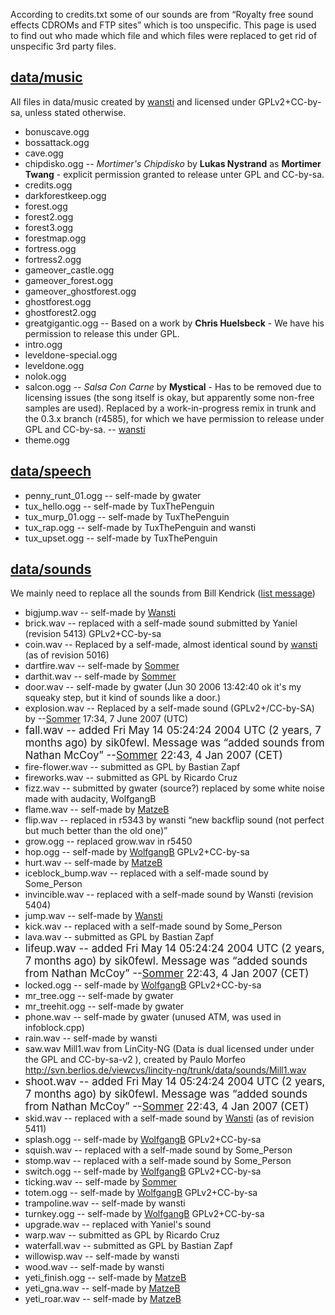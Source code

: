 According to credits.txt some of our sounds are from “Royalty free sound effects CDROMs and FTP sites” which is too unspecific. This page is used to find out who made which file and which files were replaced to get rid of unspecific 3rd party files.

[data/music](http://supertux.lethargik.org/viewvc/viewvc.cgi/trunk/supertux/data/music/)
----------------------------------------------------------------------------------------

All files in data/music created by [wansti](mediawiki/Users/wansti) and licensed under GPLv2+CC-by-sa, unless stated otherwise.

-   bonuscave.ogg
-   bossattack.ogg
-   cave.ogg
-   chipdisko.ogg -- *Mortimer's Chipdisko* by **Lukas Nystrand** as **Mortimer Twang** - explicit permission granted to release unter GPL and CC-by-sa.
-   credits.ogg
-   darkforestkeep.ogg
-   forest.ogg
-   forest2.ogg
-   forest3.ogg
-   forestmap.ogg
-   fortress.ogg
-   fortress2.ogg
-   gameover\_castle.ogg
-   gameover\_forest.ogg
-   gameover\_ghostforest.ogg
-   ghostforest.ogg
-   ghostforest2.ogg
-   greatgigantic.ogg -- Based on a work by **Chris Huelsbeck** - We have his permission to release this under GPL.
-   intro.ogg
-   leveldone-special.ogg
-   leveldone.ogg
-   nolok.ogg
-   salcon.ogg -- *Salsa Con Carne* by **Mystical** - Has to be removed due to licensing issues (the song itself is okay, but apparently some non-free samples are used). Replaced by a work-in-progress remix in trunk and the 0.3.x branch (r4585), for which we have permission to release under GPL and CC-by-sa. -- [wansti](mediawiki/Users/wansti)
-   theme.ogg

[data/speech](http://supertux.lethargik.org/viewvc/viewvc.cgi/trunk/supertux/data/speech/)
------------------------------------------------------------------------------------------

-   penny\_runt\_01.ogg -- self-made by gwater
-   tux\_hello.ogg -- self-made by TuxThePenguin
-   tux\_murp\_01.ogg -- self-made by TuxThePenguin
-   tux\_rap.ogg -- self-made by TuxThePenguin and wansti
-   tux\_upset.ogg -- self-made by TuxThePenguin

[data/sounds](http://supertux.lethargik.org/viewvc/viewvc.cgi/trunk/supertux/data/sounds/)
------------------------------------------------------------------------------------------

We mainly need to replace all the sounds from Bill Kendrick ([list message](http://lists.lethargik.org/pipermail/supertux-devel-lethargik.org/2009-September/002436.html))

-   bigjump.wav -- self-made by [Wansti](mediawiki/Users/wansti)
-   brick.wav -- replaced with a self-made sound submitted by Yaniel (revision 5413) GPLv2+CC-by-sa
-   coin.wav -- Replaced by a self-made, almost identical sound by [wansti](mediawiki/Users/wansti) (as of revision 5016)
-   dartfire.wav -- self-made by [Sommer](mediawiki/Users/sommer)
-   darthit.wav -- self-made by [Sommer](mediawiki/Users/sommer)
-   door.wav -- self-made by gwater (Jun 30 2006 13:42:40 <gwater> ok it's my squeaky step, but it kind of sounds like a door.)
-   explosion.wav -- Replaced by a self-made sound (GPLv2+/CC-by-SA) by --[Sommer](mediawiki/Users/sommer) 17:34, 7 June 2007 (UTC)
-   <big>fall.wav -- added Fri May 14 05:24:24 2004 UTC (2 years, 7 months ago) by sik0fewl. Message was “added sounds from Nathan McCoy” --[Sommer](mediawiki/Users/sommer) 22:43, 4 Jan 2007 (CET)</big>
-   fire-flower.wav -- submitted as GPL by Bastian Zapf
-   fireworks.wav -- submitted as GPL by Ricardo Cruz
-   fizz.wav -- submitted by gwater (source?) replaced by some white noise made with audacity, WolfgangB
-   flame.wav -- self-made by [MatzeB](mediawiki/Users/matzeb)
-   flip.wav -- replaced in r5343 by wansti “new backflip sound (not perfect but much better than the old one)”
-   grow.ogg -- replaced grow.wav in r5450
-   hop.ogg -- self-made by [WolfgangB](mediawiki/Users/wolfgangb) GPLv2+CC-by-sa
-   hurt.wav -- self-made by [MatzeB](mediawiki/Users/matzeb)
-   iceblock\_bump.wav -- replaced with a self-made sound by Some\_Person
-   invincible.wav -- replaced with a self-made sound by Wansti (revision 5404)
-   jump.wav -- self-made by [Wansti](mediawiki/Users/wansti)
-   kick.wav -- replaced with a self-made sound by Some\_Person
-   lava.wav -- submitted as GPL by Bastian Zapf
-   <big>lifeup.wav -- added Fri May 14 05:24:24 2004 UTC (2 years, 7 months ago) by sik0fewl. Message was “added sounds from Nathan McCoy” --[Sommer](mediawiki/Users/sommer) 22:43, 4 Jan 2007 (CET)</big>
-   locked.ogg -- self-made by [WolfgangB](mediawiki/Users/wolfgangb) GPLv2+CC-by-sa
-   mr\_tree.ogg -- self-made by gwater
-   mr\_treehit.ogg -- self-made by gwater
-   phone.wav -- self-made by gwater (unused ATM, was used in infoblock.cpp)
-   rain.wav -- self-made by wansti
-   saw.wav Mill1.wav from LinCity-NG (Data is dual licensed under under the GPL and CC-by-sa-v2 ), created by Paulo Morfeo <http://svn.berlios.de/viewcvs/lincity-ng/trunk/data/sounds/Mill1.wav>
-   <big>shoot.wav -- added Fri May 14 05:24:24 2004 UTC (2 years, 7 months ago) by sik0fewl. Message was “added sounds from Nathan McCoy” --[Sommer](mediawiki/Users/sommer) 22:43, 4 Jan 2007 (CET)</big>
-   skid.wav -- replaced with a self-made sound by [Wansti](mediawiki/Users/wansti) (as of revision 5411)
-   splash.ogg -- self-made by [WolfgangB](mediawiki/Users/wolfgangb) GPLv2+CC-by-sa
-   squish.wav -- replaced with a self-made sound by Some\_Person
-   stomp.wav -- replaced with a self-made sound by Some\_Person
-   switch.ogg -- self-made by [WolfgangB](mediawiki/Users/wolfgangb) GPLv2+CC-by-sa
-   ticking.wav -- self-made by [Sommer](mediawiki/Users/sommer)
-   totem.ogg -- self-made by [WolfgangB](mediawiki/Users/wolfgangb) GPLv2+CC-by-sa
-   trampoline.wav -- self-made by wansti
-   turnkey.ogg -- self-made by [WolfgangB](mediawiki/Users/wolfgangb) GPLv2+CC-by-sa
-   upgrade.wav -- replaced with Yaniel's sound
-   warp.wav -- submitted as GPL by Ricardo Cruz
-   waterfall.wav -- submitted as GPL by Bastian Zapf
-   willowisp.wav -- self-made by wansti
-   wood.wav -- self-made by wansti
-   yeti\_finish.ogg -- self-made by [MatzeB](mediawiki/Users/matzeb)
-   yeti\_gna.wav -- self-made by [MatzeB](mediawiki/Users/matzeb)
-   yeti\_roar.wav -- self-made by [MatzeB](mediawiki/Users/matzeb)
